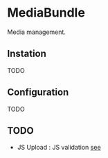 MediaBundle
==========

Media management.

## Instation
TODO

## Configuration
TODO

## TODO
- JS Upload : JS validation [see](https://github.com/blueimp/jQuery-File-Upload/wiki/Options#validation-options)